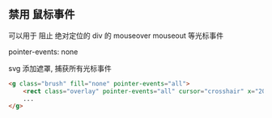 ## 禁用 鼠标事件

可以用于 阻止 绝对定位的 div 的 mouseover mouseout 等光标事件

pointer-events: none

svg 添加遮罩, 捕获所有光标事件

``` html
<g class="brush" fill="none" pointer-events="all">
    <rect class="overlay" pointer-events="all" cursor="crosshair" x="20" y="20" width="460" height="260"></rect>
    ...
</g>
```
